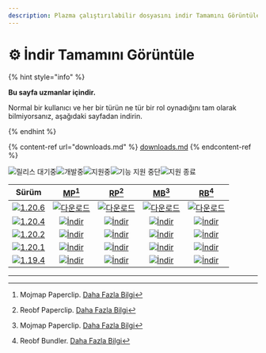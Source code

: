 ```yaml
---
description: Plazma çalıştırılabilir dosyasını indir Tamamını Görüntüle
---
```


# ⚙️ İndir Tamamını Görüntüle

{% hint style="info" %}

**Bu sayfa uzmanlar içindir.**

Normal bir kullanıcı ve her bir türün ne tür bir rol oynadığını tam olarak bilmiyorsanız,
aşağıdaki sayfadan indirin.

{% endhint %}

{% content-ref url="downloads.md" %}
[downloads.md](downloads.md)
{% endcontent-ref %}

[wtr]: https://badge.plazmamc.org/0/Bekleme%20Sürümü

![릴리스 대기중][wtr]![개발중](https://badge.plazmamc.org/1/개발중)![지원중](https://badge.plazmamc.org/2/지원중)![기능 지원 중단](https://badge.plazmamc.org/6/기능%20지원%20중단)![지원 종료](https://badge.plazmamc.org/4/지원%20종료)

|                                       Sürüm                                       |                           [MP](#user-content-fn-1)[^1]                           |                           [RP](#user-content-fn-2)[^2]                           |                           [MB](#user-content-fn-3)[^3]                           |                           [RB](#user-content-fn-4)[^4]                           |
| :-------------------------------------------------------------------------------: | :------------------------------------------------------------------------------: | :------------------------------------------------------------------------------: | :------------------------------------------------------------------------------: | :------------------------------------------------------------------------------: |
| [![1.20.6](https://badge.plazmamc.org/1/1.20.6)](https://git.plazmamc.org/1.20.6) |  [![다운로드](https://badge.plazmamc.org/1/다운로드)](https://dl.plazmamc.org/1.20.6/0)  |  [![다운로드](https://badge.plazmamc.org/1/다운로드)](https://dl.plazmamc.org/1.20.6/1)  |  [![다운로드](https://badge.plazmamc.org/1/다운로드)](https://dl.plazmamc.org/1.20.6/2)  |  [![다운로드](https://badge.plazmamc.org/1/다운로드)](https://dl.plazmamc.org/1.20.6/3)  |
| [![1.20.4](https://badge.plazmamc.org/2/1.20.4)](https://git.plazmamc.org/1.20.4) | [![İndir](https://badge.plazmamc.org/1/İndir)](https://dl.plazmamc.org/1.20.4/0) | [![İndir](https://badge.plazmamc.org/1/İndir)](https://dl.plazmamc.org/1.20.4/1) | [![İndir](https://badge.plazmamc.org/1/İndir)](https://dl.plazmamc.org/1.20.4/2) | [![İndir](https://badge.plazmamc.org/1/İndir)](https://dl.plazmamc.org/1.20.4/3) |
| [![1.20.2](https://badge.plazmamc.org/4/1.20.2)](https://git.plazmamc.org/1.20.2) | [![İndir](https://badge.plazmamc.org/1/İndir)](https://dl.plazmamc.org/1.20.2/0) | [![İndir](https://badge.plazmamc.org/1/İndir)](https://dl.plazmamc.org/1.20.2/1) | [![İndir](https://badge.plazmamc.org/1/İndir)](https://dl.plazmamc.org/1.20.2/2) | [![İndir](https://badge.plazmamc.org/1/İndir)](https://dl.plazmamc.org/1.20.2/3) |
| [![1.20.1](https://badge.plazmamc.org/4/1.20.1)](https://git.plazmamc.org/1.20.1) | [![İndir](https://badge.plazmamc.org/1/İndir)](https://dl.plazmamc.org/1.20.1/0) | [![İndir](https://badge.plazmamc.org/1/İndir)](https://dl.plazmamc.org/1.20.1/1) | [![İndir](https://badge.plazmamc.org/1/İndir)](https://dl.plazmamc.org/1.20.1/2) | [![İndir](https://badge.plazmamc.org/1/İndir)](https://dl.plazmamc.org/1.20.1/3) |
| [![1.19.4](https://badge.plazmamc.org/4/1.19.4)](https://git.plazmamc.org/1.19.4) | [![İndir](https://badge.plazmamc.org/1/İndir)](https://dl.plazmamc.org/1.19.4/0) | [![İndir](https://badge.plazmamc.org/1/İndir)](https://dl.plazmamc.org/1.19.4/1) | [![İndir](https://badge.plazmamc.org/1/İndir)](https://dl.plazmamc.org/1.19.4/2) | [![İndir](https://badge.plazmamc.org/1/İndir)](https://dl.plazmamc.org/1.19.4/3) |

***

[^1]: Mojmap Paperclip. [Daha Fazla Bilgi](../administration/getting-started#id-2)

[^2]: Reobf Paperclip. [Daha Fazla Bilgi](../administration/getting-started#id-2)

[^3]: Mojmap Paperclip. [Daha Fazla Bilgi](../administration/getting-started#id-2)

[^4]: Reobf Bundler. [Daha Fazla Bilgi](../administration/getting-started#id-2)
